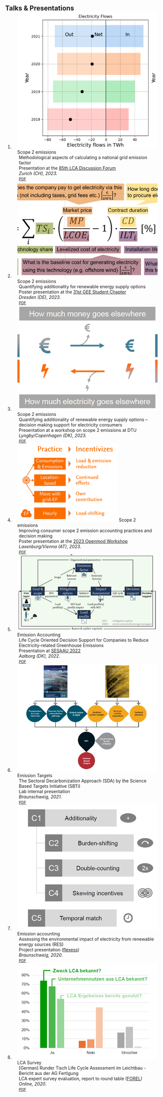 <h2 id="publications" style="margin: 2px 0px -15px;">Talks & Presentations</h2>

<div class="publications">
<ol class="bibliography">

<li>
<div class="pub-row">

  <div class="col-sm-3 abbr" style="position: relative;padding-right: 15px;padding-left: 15px;">
    <img src="assets/img/zurich.PNG" class="teaser img-fluid z-depth-1">
    <abbr class="badge">Scope 2 emissions</abbr>
  </div>

  <div class="col-sm-9" style="position: relative;padding-right: 15px;padding-left: 20px;">
    <div class="title">Methodological aspects of calculating a national grid emission factor</div>
    <div class="author">Presentation at the <a href="https://lca-forum.ch/forum?tx_news_pi1%5BactbackPid%5D=1&tx_news_pi1%5Baction%5D=detail&tx_news_pi1%5Bcontroller%5D=News&tx_news_pi1%5Bnews%5D=84&cHash=9f2fc0a4f6f64f0d98e093230d4dd9a7">85th LCA Discussion Forum</a></div>
    <div class="periodical"><em>Zurich (CH), 2023.</em></div>
    <div class="links">
      <a href="assets/files/zurich.pdf" class="btn btn-sm z-depth-0" role="button" target="_blank" style="font-size:12px;">PDF</a>
    </div>
  </div>
</div>
</li>

<li>
<div class="pub-row">

  <div class="col-sm-3 abbr" style="position: relative;padding-right: 15px;padding-left: 15px;">
    <img src="assets/img/poster_gee.PNG" class="teaser img-fluid z-depth-1">
    <abbr class="badge">Scope 2 emissions</abbr>
  </div>

  <div class="col-sm-9" style="position: relative;padding-right: 15px;padding-left: 20px;">
    <div class="title">Quantifying additionality for renewable energy supply options</div>
    <div class="author">Poster presentation at the <a href="https://gee.de/31-student-chapter-am-04-mai-2023-call-for-papers-and-posters/">31st GEE Student Chapter</a></div>
    <div class="periodical"><em>Dresden (DE), 2023.</em></div>
    <div class="links">
      <a href="assets/files/poster_gee.pdf" class="btn btn-sm z-depth-0" role="button" target="_blank" style="font-size:12px;">PDF</a>
    </div>
  </div>
</div>
</li>
  
  
<li>
<div class="pub-row">

  <div class="col-sm-3 abbr" style="position: relative;padding-right: 15px;padding-left: 15px;">
    <img src="assets/img/scope2_dtu.PNG" class="teaser img-fluid z-depth-1">
    <abbr class="badge">Scope 2 emissions</abbr>
  </div>

  <div class="col-sm-9" style="position: relative;padding-right: 15px;padding-left: 20px;">
    <div class="title">Quantifying additionality of renewable energy supply options – decision making support for electricity consumers</div>
    <div class="author">Presentation at a workshop on scope 2 emissions at DTU</div>
    <div class="periodical"><em>Lyngby/Copenhagen (DK), 2023.</em></div>
    <div class="links">
      <a href="assets/files/scope2_dtu.pdf" class="btn btn-sm z-depth-0" role="button" target="_blank" style="font-size:12px;">PDF</a>
    </div>
  </div>
</div>
</li>
  
<li>
<div class="pub-row">

  <div class="col-sm-3 abbr" style="position: relative;padding-right: 15px;padding-left: 15px;">
    <img src="assets/img/openmod_wien_2023.PNG" class="teaser img-fluid z-depth-1">
    <abbr class="badge">Scope 2 emissions</abbr>
  </div>

  <div class="col-sm-9" style="position: relative;padding-right: 15px;padding-left: 20px;">
    <div class="title">Improving consumer scope 2 emission accounting practices and decision making</div>
    <div class="author">Poster presentation at the <a href="https://forum.openmod.org/t/registrations-now-open-for-vienna-laxenburg-workshop-in-march-2023/3606/5">2023 Openmod Workshop</a></div>
    <div class="periodical"><em>Laxenburg/Vienna (AT), 2023.</em></div>
    <div class="links">
      <a href="assets/files/openmod_wien_2023.pdf" class="btn btn-sm z-depth-0" role="button" target="_blank" style="font-size:12px;">PDF</a>
    </div>
  </div>
</div>
</li>
  
<li>
<div class="pub-row">

  <div class="col-sm-3 abbr" style="position: relative;padding-right: 15px;padding-left: 15px;">
    <img src="assets/img/sesaau_2022.PNG" class="teaser img-fluid z-depth-1">
    <abbr class="badge">Emission Accounting</abbr>
  </div>

  <div class="col-sm-9" style="position: relative;padding-right: 15px;padding-left: 20px;">
    <div class="title">Life Cycle Oriented Decision Support for Companies to Reduce Electricity-related Greenhouse Emissions</div>
    <div class="author">Presentation at <a href="https://smartenergysystems.eu/2022-2/">SESAAU 2022</a></div>
    <div class="periodical"><em>Aalborg (DK), 2022.</em></div>
    <div class="links">
      <a href="assets/files/sesaau_2022.pdf" class="btn btn-sm z-depth-0" role="button" target="_blank" style="font-size:12px;">PDF</a>
    </div>
  </div>
</div>
</li>
  
<li>
<div class="pub-row">

  <div class="col-sm-3 abbr" style="position: relative;padding-right: 15px;padding-left: 15px;">
    <img src="assets/img/sbti_sda.PNG" class="teaser img-fluid z-depth-1">
    <abbr class="badge">Emission Targets</abbr>
  </div>

  <div class="col-sm-9" style="position: relative;padding-right: 15px;padding-left: 20px;">
    <div class="title">The Sectoral Decarbonization Approach (SDA) by the Science Based Targets Initiative (SBTi)</div>
    <div class="author">Lab internal presentation</div>
    <div class="periodical"><em>Braunschweig, 2021.</em></div>
    <div class="links">
      <a href="assets/files/sbti_sda.pdf" class="btn btn-sm z-depth-0" role="button" target="_blank" style="font-size:12px;">PDF</a>
    </div>
  </div>
</div>
</li>
  
<li>
<div class="pub-row">

  <div class="col-sm-3 abbr" style="position: relative;padding-right: 15px;padding-left: 15px;">
    <img src="assets/img/ei_res.PNG" class="teaser img-fluid z-depth-1">
    <abbr class="badge">Emission accounting</abbr>
  </div>

  <div class="col-sm-9" style="position: relative;padding-right: 15px;padding-left: 20px;">
    <div class="title">Assessing the environmental impact of electricity from renewable energy sources (RES)</div>
    <div class="author">Project presentation (<a href="https://www.tu-braunschweig.de/elenia/forschung/flexess">flexess</a>)</div>
    <div class="periodical"><em>Braunschweig, 2020.</em></div>
    <div class="links">
      <a href="assets/files/res_impact.pdf" class="btn btn-sm z-depth-0" role="button" target="_blank" style="font-size:12px;">PDF</a>
    </div>
  </div>
</div>
</li>

<li>
<div class="pub-row">

  <div class="col-sm-3 abbr" style="position: relative;padding-right: 15px;padding-left: 15px;">
    <img src="assets/img/lca_survey.PNG" class="teaser img-fluid z-depth-1">
    <abbr class="badge">LCA Survey</abbr>
  </div>

  <div class="col-sm-9" style="position: relative;padding-right: 15px;padding-left: 20px;">
    <div class="title">[German] Runder Tisch Life Cycle Assessment im Leichtbau - Bericht aus der AG Fertigung</div>
    <div class="author">LCA expert survey evaluation, report to round table (<a href="https://plattform-forel.de/">FOREL</a>)</div>
    <div class="periodical"><em>Online, 2020.</em></div>
    <div class="links">
      <a href="assets/files/lca_expert_survey.pdf" class="btn btn-sm z-depth-0" role="button" target="_blank" style="font-size:12px;">PDF</a>
    </div>
  </div>
</div>
</li>
  
<br>

</ol>
</div>
